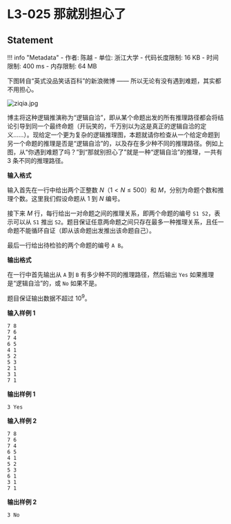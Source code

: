 
# L3-025 那就别担心了

## Statement

!!! info "Metadata"
    - 作者: 陈越
    - 单位: 浙江大学
    - 代码长度限制: 16 KB
    - 时间限制: 400 ms
    - 内存限制: 64 MB

下图转自“英式没品笑话百科”的新浪微博 —— 所以无论有没有遇到难题，其实都不用担心。


![ziqia.jpg](~/24c6defd-3ef5-451c-9f7f-7466bed99cea.jpg)


博主将这种逻辑推演称为“逻辑自洽”，即从某个命题出发的所有推理路径都会将结论引导到同一个最终命题（开玩笑的，千万别以为这是真正的逻辑自洽的定义……）。现给定一个更为复杂的逻辑推理图，本题就请你检查从一个给定命题到另一个命题的推理是否是“逻辑自洽”的，以及存在多少种不同的推理路径。例如上图，从“你遇到难题了吗？”到“那就别担心了”就是一种“逻辑自洽”的推理，一共有 3 条不同的推理路径。

**输入格式**

输入首先在一行中给出两个正整数 $N$（$1 < N \le 500$）和 $M$，分别为命题个数和推理个数。这里我们假设命题从 1 到 $N$ 编号。

接下来 $M$ 行，每行给出一对命题之间的推理关系，即两个命题的编号 `S1 S2`，表示可以从 `S1` 推出 `S2`。题目保证任意两命题之间只存在最多一种推理关系，且任一命题不能循环自证（即从该命题出发推出该命题自己）。

最后一行给出待检验的两个命题的编号 `A B`。

**输出格式**

在一行中首先输出从 `A` 到 `B` 有多少种不同的推理路径，然后输出 `Yes` 如果推理是“逻辑自洽”的，或 `No` 如果不是。

题目保证输出数据不超过 $10^9$。

**输入样例 1**
```plaintext
7 8
7 6
7 4
6 5
4 1
5 2
5 3
2 1
3 1
7 1
```

**输出样例 1**
```plaintext
3 Yes
```

**输入样例 2**
```plaintext
7 8
7 6
7 4
6 5
4 1
5 2
5 3
6 1
3 1
7 1
```

**输出样例 2**
```plaintext
3 No
```

